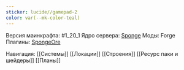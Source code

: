 ```yaml
---
sticker: lucide//gamepad-2
color: var(--mk-color-teal)
---
```

Версия маинкрафта: #1_20_1 
Ядро сервера: [Sponge](https://spongepowered.org/)
Моды: Forge
Плагины: [SpongeOre](https://ore.spongepowered.org)

Навигация:
[[Системы]]
[[Локации]]
[[Строения]]
[[Ресурс паки и шейдеры]]
[[Планы]]